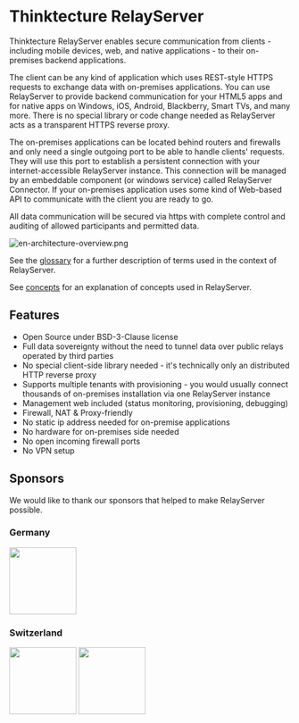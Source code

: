 # Thinktecture RelayServer

Thinktecture RelayServer enables secure communication from clients - including mobile devices, web, and native applications - to their on-premises backend applications.

The client can be any kind of application which uses REST-style HTTPS requests to exchange data with on-premises applications. You can use RelayServer to provide backend communication for your HTML5 apps and for native apps on Windows, iOS, Android, Blackberry, Smart TVs, and many more. There is no special library or code change needed as RelayServer acts as a transparent HTTPS reverse proxy.

The on-premises applications can be located behind routers and firewalls and only need a single outgoing port to be able to handle clients' requests. They will use this port to establish a persistent connection with your internet-accessible RelayServer instance. This connection will be managed by an embeddable component (or windows service) called RelayServer Connector. If your on-premises application uses some kind of Web-based API to communicate with the client you are ready to go.

All data communication will be secured via https with complete control and auditing of allowed participants and permitted data.

![en-architecture-overview.png](./docs/assets/en-architecture-overview.png)

See the [glossary](./docs/glossary.md) for a further description of terms used in the context of RelayServer.

See [concepts](./docs/concepts.md) for an explanation of concepts used in RelayServer.

## Features

- Open Source under BSD-3-Clause license
- Full data sovereignty without the need to tunnel data over public relays operated by third parties
- No special client-side library needed - it's technically only an distributed HTTP reverse proxy
- Supports multiple tenants with provisioning - you would usually connect thousands of on-premises installation via one RelayServer instance
- Management web included (status monitoring, provisioning, debugging)
- Firewall, NAT & Proxy-friendly
- No static ip address needed for on-premise applications
- No hardware for on-premises side needed
- No open incoming firewall ports
- No VPN setup

## Sponsors

We would like to thank our sponsors that helped to make RelayServer possible.

### Germany

[<img width="120px" src="./docs/assets/logo_sponsor_kwp.svg" />](https://www.kwpsoftware.de)

### Switzerland

[<img width="120px" src="./docs/assets/logo_sponsor_cmi.svg" />](https://www.cmiag.ch/)
[<img width="120px" src="./docs/assets/logo_sponsor_abraxas.png" />](https://www.abraxas.ch/)
